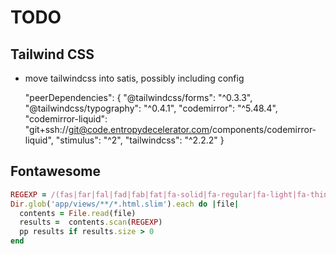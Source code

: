 # TODO

## Tailwind CSS

- move tailwindcss into satis, possibly including config

  "peerDependencies": {
  "@tailwindcss/forms": "^0.3.3",
  "@tailwindcss/typography": "^0.4.1",
  "codemirror": "^5.48.4",
  "codemirror-liquid": "git+ssh://git@code.entropydecelerator.com/components/codemirror-liquid",
  "stimulus": "^2",
  "tailwindcss": "^2.2.2"
  }

## Fontawesome

```ruby
REGEXP = /(fas|far|fal|fad|fab|fat|fa-solid|fa-regular|fa-light|fa-thin|fa-duotone|fa-brands)(?:\s|\.)fa-([a-z\-]*)/
Dir.glob('app/views/**/*.html.slim').each do |file|
  contents = File.read(file)
  results =  contents.scan(REGEXP)
  pp results if results.size > 0
end
```
